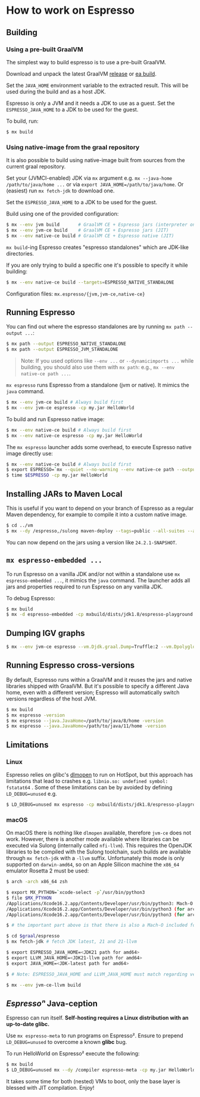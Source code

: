 # How to work on Espresso

## Building

### Using a pre-built GraalVM

The simplest way to build espresso is to use a pre-built GraalVM.

Download and unpack the latest GraalVM [release](https://www.graalvm.org/downloads/) or [ea build](https://github.com/graalvm/oracle-graalvm-ea-builds/releases).

Set the `JAVA_HOME` environment variable to the extracted result. This will be used during the build and as a host JDK.

Espresso is only a JVM and it needs a JDK to use as a guest. Set the `ESPRESSO_JAVA_HOME` to a JDK to be used for the guest.

To build, run:

```bash
$ mx build
```

### Using native-image from the graal repository

It is also possible to build using native-image built from sources from the current graal repository.

Set your (JVMCI-enabled) JDK via `mx` argument  e.g. `mx --java-home /path/to/java/home ...` or via `export JAVA_HOME=/path/to/java/home`. Or (easiest) run `mx fetch-jdk` to download one.

Set the `ESPRESSO_JAVA_HOME` to a JDK to be used for the guest.

Build using one of the provided configuration:
```bash
$ mx --env jvm build       # GraalVM CE + Espresso jars (interpreter only)
$ mx --env jvm-ce build    # GraalVM CE + Espresso jars (JIT)
$ mx --env native-ce build # GraalVM CE + Espresso native (JIT)
```

`mx build`-ing Espresso creates "espresso standalones" which are JDK-like directories.

If you are only trying to build a specific one it's possible to specify it while building:
```bash
$ mx --env native-ce build --targets=ESPRESSO_NATIVE_STANDALONE
```

Configuration files: `mx.espresso/{jvm,jvm-ce,native-ce}`

## Running Espresso

You can find out where the espresso standalones are by running `mx path --output ...`:
```bash
$ mx path --output ESPRESSO_NATIVE_STANDALONE
$ mx path --output ESPRESSO_JVM_STANDALONE
```
> Note: If you used options like `--env ...` or `--dynamicimports ...` while building, you should also use them with `mx path`: e.g., `mx --env native-ce path ...`.

`mx espresso` runs Espresso from a standalone (jvm or native). It mimics the `java` command.

```bash
$ mx --env jvm-ce build # Always build first
$ mx --env jvm-ce espresso -cp my.jar HelloWorld
```

To build and run Espresso native image:

```bash
$ mx --env native-ce build # Always build first
$ mx --env native-ce espresso -cp my.jar HelloWorld
```

The `mx espresso` launcher adds some overhead, to execute Espresso native image directly use:

```bash
$ mx --env native-ce build # Always build first
$ export ESPRESSO=`mx --quiet --no-warning --env native-ce path --output ESPRESSO_NATIVE_STANDALONE`/bin/java
$ time $ESPRESSO -cp my.jar HelloWorld
```

## Installing JARs to Maven Local

This is useful if you want to depend on your branch of Espresso as a regular Maven dependency, for example to compile it into a custom native image.

```bash
$ cd ../vm
$ mx --dy /espresso,/sulong maven-deploy --tags=public --all-suites --all-distribution-types --version-suite=sdk --suppress-javadoc
```

You can now depend on the jars using a version like `24.2.1-SNAPSHOT`.

## `mx espresso-embedded ...`

To run Espresso on a vanilla JDK and/or not within a standalone use `mx espresso-embedded ...`, it mimics the `java` command. The launcher adds all jars and properties required to run Espresso on any vanilla JDK.

To debug Espresso:

```bash
$ mx build
$ mx -d espresso-embedded -cp mxbuild/dists/jdk1.8/espresso-playground.jar com.oracle.truffle.espresso.playground.HelloWorld
```

## Dumping IGV graphs

```bash
$ mx --env jvm-ce espresso --vm.Djdk.graal.Dump=Truffle:2 --vm.Dpolyglot.engine.TraceCompilation=true -cp  mxbuild/dists/jdk1.8/espresso-playground.jar com.oracle.truffle.espresso.playground.TestMain
```

## Running Espresso cross-versions

By default, Espresso runs within a GraalVM and it reuses the jars and native libraries shipped with GraalVM. But it's possible to specify a different Java home, even with a different version; Espresso will automatically switch versions regardless of the host JVM.
```bash
$ mx build
$ mx espresso -version
$ mx espresso --java.JavaHome=/path/to/java/8/home -version
$ mx espresso --java.JavaHome=/path/to/java/11/home -version
```

## Limitations

### Linux

Espresso relies on glibc's [dlmopen](https://man7.org/linux/man-pages/man3/dlopen.3.html) to run on HotSpot, but this approach has limitations that lead to crashes e.g. `libnio.so: undefined symbol: fstatat64` . Some of these limitations can be by avoided by defining `LD_DEBUG=unused` e.g.

```bash
$ LD_DEBUG=unused mx espresso -cp mxbuild/dists/jdk1.8/espresso-playground.jar com.oracle.truffle.espresso.playground.Tetris
```

### macOS

On macOS there is nothing like `dlmopen` available, therefore `jvm-ce` does not work. However, there is another mode available where libraries can be executed via Sulong (internally called `nfi-llvm`). This requires the OpenJDK libraries to be compiled with the Sulong toolchain, such builds are available through `mx fetch-jdk` with a `-llvm` suffix. Unfortunately this mode is only supported on `darwin-amd64`, so on an Apple Silicon machine the `x86_64` emulator Rosetta 2 must be used:

```bash
$ arch -arch x86_64 zsh

$ export MX_PYTHON=`xcode-select -p`/usr/bin/python3
$ file $MX_PTYHON
/Applications/Xcode16.2.app/Contents/Developer/usr/bin/python3: Mach-O universal binary with 2 architectures: [x86_64:Mach-O 64-bit executable x86_64] [arm64:Mach-O 64-bit executable arm64]
/Applications/Xcode16.2.app/Contents/Developer/usr/bin/python3 (for architecture x86_64):	Mach-O 64-bit executable x86_64
/Applications/Xcode16.2.app/Contents/Developer/usr/bin/python3 (for architecture arm64):	Mach-O 64-bit executable arm64

$ # the important part above is that there is also a Mach-O included for x86_64

$ cd $graal/espresso
$ mx fetch-jdk # fetch JDK latest, 21 and 21-llvm

$ export ESPRESSO_JAVA_HOME=<JDK21 path for amd64>
$ export LLVM_JAVA_HOME=<JDK21-llvm path for amd64>
$ export JAVA_HOME=<JDK-latest path for amd64>

$ # Note: ESPRESSO_JAVA_HOME and LLVM_JAVA_HOME must match regarding version.

$ mx --env jvm-ce-llvm build

```


## _Espressoⁿ_ Java-ception

Espresso can run itself. **Self-hosting requires a Linux distribution with an up-to-date glibc.**

Use `mx espresso-meta` to run programs on Espresso². Ensure to prepend `LD_DEBUG=unused` to overcome a known **glibc** bug.

To run HelloWorld on Espresso² execute the following:

```bash
$ mx build
$ LD_DEBUG=unused mx --dy /compiler espresso-meta -cp my.jar HelloWorld
```

It takes some time for both (nested) VMs to boot, only the base layer is blessed with JIT compilation. Enjoy!

